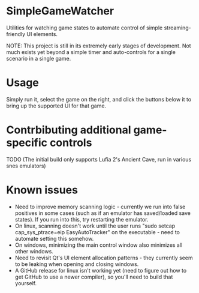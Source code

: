 # SimpleGameWatcher
Utilities for watching game states to automate control of simple streaming-friendly UI elements.

NOTE: This project is still in its extremely early stages of development.  Not much exists yet beyond a simple timer and auto-controls for a single scenario in a single game.

# Usage
Simply run it, select the game on the right, and click the buttons below it to bring up the supported UI for that game.

# Contrbibuting additional game-specific controls
TODO (The initial build only supports Lufia 2's Ancient Cave, run in various snes emulators)

# Known issues
- Need to improve memory scanning logic - currently we run into false positives in some cases (such as if an emulator has saved/loaded save states).  If you run into this, try restarting the emulator.
- On linux, scanning doesn't work until the user runs "sudo setcap cap_sys_ptrace=eip EasyAutoTracker" on the executable - need to automate setting this somehow.
- On windows, minimizing the main control window also minimizes all other windows.
- Need to revisit Qt's UI element allocation patterns - they currently seem to be leaking when opening and closing windows.
- A GitHub release for linux isn't working yet (need to figure out how to get GitHub to use a newer compiler), so you'll need to build that yourself.

